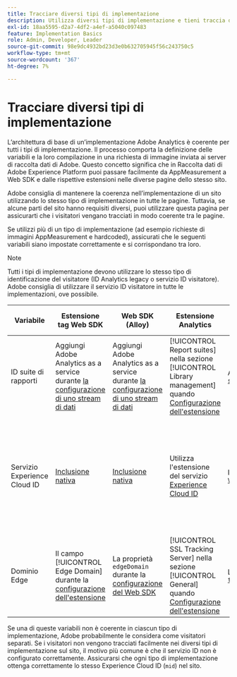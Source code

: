 ```yaml
---
title: Tracciare diversi tipi di implementazione
description: Utilizza diversi tipi di implementazione e tieni traccia dei visitatori tra di loro in modo semplice.
exl-id: 18aa5595-d2a7-4df2-a4ef-a5040c097483
feature: Implementation Basics
role: Admin, Developer, Leader
source-git-commit: 98e9dc4932bd23d3e0b632705945f56c243750c5
workflow-type: tm+mt
source-wordcount: '367'
ht-degree: 7%

---
```


# Tracciare diversi tipi di implementazione

L’architettura di base di un’implementazione Adobe Analytics è coerente per tutti i tipi di implementazione. Il processo comporta la definizione delle variabili e la loro compilazione in una richiesta di immagine inviata ai server di raccolta dati di Adobe. Questo concetto significa che in Raccolta dati di Adobe Experience Platform puoi passare facilmente da AppMeasurement a Web SDK e dalle rispettive estensioni nelle diverse pagine dello stesso sito.

Adobe consiglia di mantenere la coerenza nell’implementazione di un sito utilizzando lo stesso tipo di implementazione in tutte le pagine. Tuttavia, se alcune parti del sito hanno requisiti diversi, puoi utilizzare questa pagina per assicurarti che i visitatori vengano tracciati in modo coerente tra le pagine.

Se utilizzi più di un tipo di implementazione (ad esempio richieste di immagini AppMeasurement e hardcoded), assicurati che le seguenti variabili siano impostate correttamente e si corrispondano tra loro.

>[!NOTE]
>
>Tutti i tipi di implementazione devono utilizzare lo stesso tipo di identificazione del visitatore (ID Analytics legacy o servizio ID visitatore). Adobe consiglia di utilizzare il servizio ID visitatore in tutte le implementazioni, ove possibile.

| Variabile | Estensione tag Web SDK | Web SDK (Alloy) | Estensione Analytics | AppMeasurement | Richiesta immagine hardcoded |
|---|---|---|---|---|---|
| ID suite di rapporti | Aggiungi Adobe Analytics as a service durante [la configurazione di uno stream di dati](https://experienceleague.adobe.com/it/docs/experience-platform/datastreams/configure) | Aggiungi Adobe Analytics as a service durante [la configurazione di uno stream di dati](https://experienceleague.adobe.com/it/docs/experience-platform/datastreams/configure) | [!UICONTROL Report suites] nella sezione [!UICONTROL Library management] quando [Configurazione dell&#39;estensione](https://experienceleague.adobe.com/en/docs/experience-platform/tags/extensions/client/analytics/overview) | Argomento stringa in [`s_gi`](../vars/functions/s-gi.md) | Parte dell&#39;URL `pathname` (dopo `/b/ss/`) |
| Servizio Experience Cloud ID | [Inclusione nativa](web-sdk-extension.md) | [Inclusione nativa](alloy.md) | Utilizza l&#39;estensione del servizio [Experience Cloud ID](analytics-extension.md) | Implementare [`VisitorAPI.js`](appmeasurement.md) | Effettua una [chiamata separata al servizio ID](https://experienceleague.adobe.com/en/docs/id-service/using/implementation/direct-integration) per ottenere l&#39;ID desiderato e includere `mid` nella stringa di query |
| Dominio Edge | Il campo [!UICONTROL Edge Domain] durante la [configurazione dell&#39;estensione](https://experienceleague.adobe.com/it/docs/experience-platform/tags/extensions/client/web-sdk/web-sdk-extension-configuration) | La proprietà `edgeDomain` durante la [configurazione del Web SDK](https://experienceleague.adobe.com/en/docs/experience-platform/web-sdk/commands/configure/overview) | [!UICONTROL SSL Tracking Server] nella sezione [!UICONTROL General] quando [Configurazione dell&#39;estensione](https://experienceleague.adobe.com/en/docs/experience-platform/tags/extensions/client/analytics/overview) | La variabile [`trackingServerSecure`](../vars/config-vars/trackingserversecure.md) | `hostname` dell&#39;URL della richiesta di immagine |

Se una di queste variabili non è coerente in ciascun tipo di implementazione, Adobe probabilmente le considera come visitatori separati. Se i visitatori non vengono tracciati facilmente nei diversi tipi di implementazione sul sito, il motivo più comune è che il servizio ID non è configurato correttamente. Assicurarsi che ogni tipo di implementazione ottenga correttamente lo stesso Experience Cloud ID (`mid`) nel sito.
